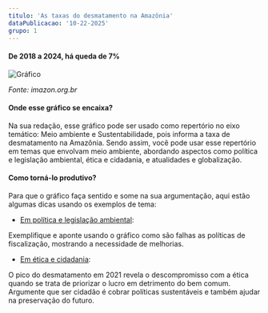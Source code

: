 ```yaml
---
titulo: 'As taxas do desmatamento na Amazônia'
dataPublicacao: '10-22-2025'
grupo: 1
---
```


#### De 2018 a 2024, há queda de 7% 

<img src="/images/blog/meio-ambiente-e-sustentabilidade/1/grafico.png" alt="Gráfico">

<p class="text-center"><em>Fonte: imazon.org.br</em></p>

#### Onde esse gráfico se encaixa?

Na sua redação, esse gráfico pode ser usado como repertório no eixo temático: Meio ambiente e Sustentabilidade, pois informa a taxa de desmatamento na Amazônia. Sendo assim, você pode usar esse repertório em temas que envolvam meio ambiente, abordando aspectos como política e legislação ambiental, ética e cidadania, e atualidades e globalização.

#### Como torná-lo produtivo?

Para que o gráfico faça sentido e some na sua argumentação, aqui estão algumas dicas usando os exemplos de tema:  

- <ins>Em política e legislação ambiental</ins>:

Exemplifique e aponte usando o gráfico como são falhas as políticas de fiscalização, mostrando a necessidade de melhorias.

- <ins>Em ética e cidadania</ins>:

O pico do desmatamento em 2021 revela o descompromisso com a ética quando se trata de priorizar o lucro em detrimento do bem comum. Argumente que ser cidadão é cobrar políticas sustentáveis e também ajudar na preservação do futuro.